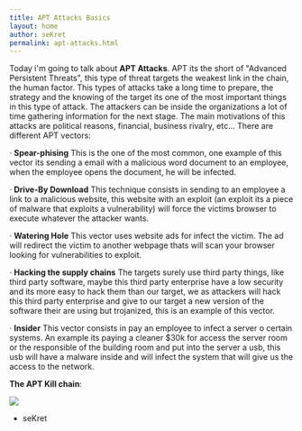 ```yaml
---
title: APT Attacks Basics
layout: home
author: seKret
permalink: apt-attacks.html
---
```

Today i'm going to talk about **APT Attacks**.
APT its the short of "Advanced Persistent Threats", this type of threat targets the weakest link in the chain, the human factor.
This types of attacks take a long time to prepare, the strategy and the knowing of the target its one of the most important things in this type of attack. The attackers can be inside the organizations a lot of time gathering information for the next stage.
The main motivations of this attacks are political reasons, financial, business rivalry, etc...
There are different APT vectors:

· **Spear-phising**
This is the one of the most common, one example of this vector its sending a email with a malicious word document to an employee, when the employee opens the document, he will be infected.

· **Drive-By Download**
This technique consists in sending to an employee a link to a malicious website, this website with an exploit (an exploit its a piece of malware that exploits a vulnerability) will force the victims browser to execute whatever the attacker wants.

· **Watering Hole**
This vector uses website ads for infect the victim. The ad will redirect the victim to another webpage thats will scan your browser looking for vulnerabilities to exploit.

· **Hacking the supply chains**
The targets surely use third party things, like third party software, maybe this third party enterprise have a low security and its more easy to hack them than our target, we as attackers will hack this third party enterprise and give to our target a new version of the software their are using but trojanized, this is an example of this vector.

· **Insider**
This vector consists in pay an employee to infect a server o certain systems. An example its paying a cleaner $30k for access the server room or the responsible of the building room and put into the server a usb, this usb will have a malware inside and will infect the system that will give us the access to the network.


**The APT Kill chain**:

![](https://i.imgur.com/uensaMF.jpg)


- seKret
